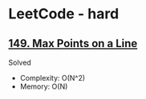 # LeetCode - hard

## [149. Max Points on a Line](https://leetcode.com/problems/max-points-on-a-line/)

Solved

* Complexity: O(N^2)
* Memory: O(N)
